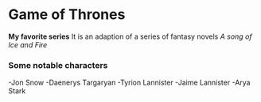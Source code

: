 # Game of Thrones
**My favorite series**
It is an adaption of a series of fantasy novels *A song of Ice and Fire*
### Some notable characters
-Jon Snow
-Daenerys Targaryan
-Tyrion Lannister
-Jaime Lannister
-Arya Stark
